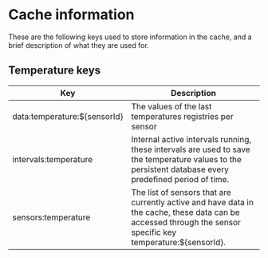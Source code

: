 # Cache information

These are the following keys used to store information in the cache, and
a brief description of what they are used for.

## Temperature keys

| Key             | Description                                                                |
| ----------------- | ------------------------------------------------------------------ |
| data:temperature:${sensorId} | The values of the last temperatures registries per sensor |
| intervals:temperature | Internal active intervals running, these intervals are used to save the temperature values to the persistent database every predefined period of time. |
| sensors:temperature | The list of sensors that are currently active and have data in the cache, these data can be accessed through the sensor specific key temperature:${sensorId}. |